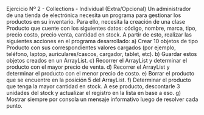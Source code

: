 Ejercicio Nº 2 - Collections - Individual (Extra/Opcional)
Un administrador de una tienda de electrónica necesita un programa para gestionar los productos en su inventario. Para ello, necesita la creación de una clase Producto que cuente con los siguientes datos: código, nombre, marca, tipo, precio costo, precio venta, cantidad en stock.
A partir de esto, realizar las siguientes acciones en el programa desarrollado:
a) Crear 10 objetos de tipo Producto con sus correspondientes valores cargados (por ejemplo, teléfono, laptop, auriculares/cascos, cargador, tablet, etc).
b) Guardar estos objetos creados en un ArrayList.
c) Recorrer el ArrayList y determinar el producto con el mayor precio de venta.
d) Recorrer el ArrayList y determinar el producto con el menor precio de costo.
e) Borrar el producto que se encuentre en la posición 5 del ArrayList.
f) Determinar el producto que tenga la mayor cantidad en stock. A ese producto, descontarle 3 unidades del stock y actualizar el registro en la lista en base a eso.
g) Mostrar siempre por consola un mensaje informativo luego de resolver cada punto.